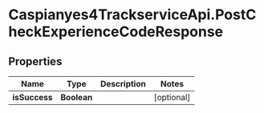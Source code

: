 # Caspianyes4TrackserviceApi.PostCheckExperienceCodeResponse

## Properties
Name | Type | Description | Notes
------------ | ------------- | ------------- | -------------
**isSuccess** | **Boolean** |  | [optional] 

